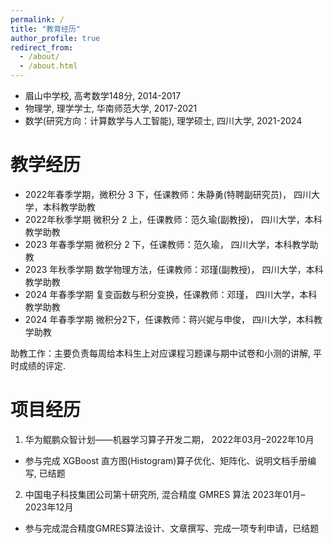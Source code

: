 ```yaml
---
permalink: /
title: "教育经历"
author_profile: true
redirect_from: 
  - /about/
  - /about.html
---
```


* 眉山中学校, 高考数学148分, 2014-2017
* 物理学,  理学学士, 华南师范大学, 2017-2021
* 数学(研究方向：计算数学与人工智能), 理学硕士, 四川大学, 2021-2024

教学经历
======
* 2022年春季学期，微积分 3 下，任课教师：朱静勇(特聘副研究员)， 四川大学，本科教学助教
* 2022年秋季学期 微积分 2 上，任课教师：范久瑜(副教授)， 四川大学，本科教学助教
* 2023 年春季学期 微积分 2 下，任课教师：范久瑜， 四川大学，本科教学助教
* 2023 年秋季学期 数学物理方法，任课教师：邓瑾(副教授)， 四川大学，本科教学助教
* 2024 年春季学期 复变函数与积分变换，任课教师：邓瑾， 四川大学，本科教学助教
* 2024 年春季学期 微积分2下，任课教师：蒋兴妮与申俊， 四川大学，本科教学助教 

助教工作：主要负责每周给本科生上对应课程习题课与期中试卷和小测的讲解, 平时成绩的评定.


项目经历
======
1. 华为鲲鹏众智计划——机器学习算子开发二期， 2022年03月–2022年10月
* 参与完成 XGBoost 直方图(Histogram)算子优化、矩阵化、说明文档手册编写, 已结题
2. 中国电子科技集团公司第十研究所, 混合精度 GMRES 算法 2023年01月–2023年12月
* 参与完成混合精度GMRES算法设计、文章撰写、完成一项专利申请，已结题


